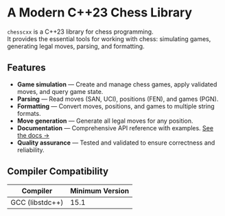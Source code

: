 # A Modern C++23 Chess Library

``chesscxx`` is a C++23 library for chess programming.  
It provides the essential tools for working with chess: simulating games, generating legal moves, parsing, and formatting.

## Features

- **Game simulation** — Create and manage chess games, apply validated moves, and query game state.  
- **Parsing** — Read moves (SAN, UCI), positions (FEN), and games (PGN).  
- **Formatting** — Convert moves, positions, and games to multiple string formats.  
- **Move generation** — Generate all legal moves for any position.  
- **Documentation** — Comprehensive API reference with examples. [See the docs →](https://igorqs.github.io/chesscxx/) 
- **Quality assurance** — Tested and validated to ensure correctness and reliability. 

## Compiler Compatibility

| Compiler         | Minimum Version      |
|------------------|----------------------|
| GCC (libstdc++)  | 15.1                 |
